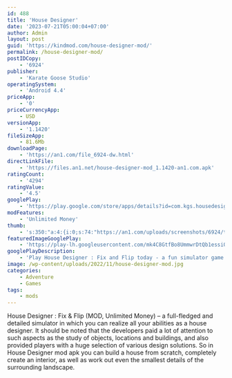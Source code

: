 ```yaml
---
id: 488
title: 'House Designer'
date: '2023-07-21T05:00:04+07:00'
author: Admin
layout: post
guid: 'https://kindmod.com/house-designer-mod/'
permalink: /house-designer-mod/
postIDCopy:
    - '6924'
publisher:
    - 'Karate Goose Studio'
operatingSystem:
    - 'Android 4.4'
priceApp:
    - '0'
priceCurrencyApp:
    - USD
versionApp:
    - '1.1420'
fileSizeApp:
    - 81.6Mb
downloadPage:
    - 'https://an1.com/file_6924-dw.html'
directLinkFile:
    - 'https://files.an1.net/house-designer-mod_1.1420-an1.com.apk'
ratingCount:
    - '4294'
ratingValue:
    - '4.5'
googlePlay:
    - 'https://play.google.com/store/apps/details?id=com.kgs.housedesigner'
modFeatures:
    - 'Unlimited Money'
thumb:
    - 's:350:"a:4:{i:0;s:74:"https://an1.com/uploads/screenshots/6924/thumbs/house-designer-829583.webp";i:1;s:74:"https://an1.com/uploads/screenshots/6924/thumbs/house-designer-325260.webp";i:2;s:74:"https://an1.com/uploads/screenshots/6924/thumbs/house-designer-171638.webp";i:3;s:74:"https://an1.com/uploads/screenshots/6924/thumbs/house-designer-879481.webp";}";'
featuredImageGooglePlay:
    - 'https://play-lh.googleusercontent.com/mk4C8GtfBo8UmmwrDtQb1essiQPh_A1cN8S5liJ3jCRy1RSqAMCYgP6VW-yH70XFDic'
googlePlayDescription:
    - 'Play House Designer : Fix and Flip today - a fun simulator game of house renovation where you can realize all your home design fantasies into reality. Try yourself in the role of house flipper.. Do you like interior design?. In House Designer you can buy a house and do experiments with home design and express your creativity in it. There is a lot of selection of house furniture, beds, chairs, tables, bath and kitchen furniture, painting and other decor items.'
image: /wp-content/uploads/2022/11/house-designer-mod.jpg
categories:
    - Adventure
    - Games
tags:
    - mods
---
```


House Designer : Fix &amp; Flip (MOD, Unlimited Money) – a full-fledged and detailed simulator in which you can realize all your abilities as a house designer. It should be noted that the developers paid a lot of attention to such aspects as the study of objects, locations and buildings, and also provided players with a huge selection of various design solutions. So in House Designer mod apk you can build a house from scratch, completely create an interior, as well as work out even the smallest details of the surrounding landscape.